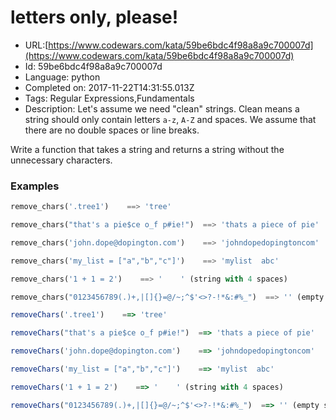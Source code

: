 # letters only, please!

 - URL:[https://www.codewars.com/kata/59be6bdc4f98a8a9c700007d](https://www.codewars.com/kata/59be6bdc4f98a8a9c700007d)
 - Id: 59be6bdc4f98a8a9c700007d
 - Language: python
 - Completed on: 2017-11-22T14:31:55.013Z
 - Tags: Regular Expressions,Fundamentals
 - Description:
Let's assume we need "clean" strings. Clean means a string should only contain letters `a-z`, `A-Z` and spaces. We assume that there are no double spaces or line breaks.

Write a function that takes a string and returns a string without the unnecessary characters.


### Examples

```python
remove_chars('.tree1')    ==> 'tree'

remove_chars("that's a pie$ce o_f p#ie!")  ==> 'thats a piece of pie'

remove_chars('john.dope@dopington.com')    ==> 'johndopedopingtoncom'

remove_chars('my_list = ["a","b","c"]')    ==> 'mylist  abc'

remove_chars('1 + 1 = 2')    ==> '    ' (string with 4 spaces)

remove_chars("0123456789(.)+,|[]{}=@/~;^$'<>?-!*&:#%_")  ==> '' (empty string)
```

```javascript
removeChars('.tree1')    ==> 'tree'

removeChars("that's a pie$ce o_f p#ie!")  ==> 'thats a piece of pie'

removeChars('john.dope@dopington.com')    ==> 'johndopedopingtoncom'

removeChars('my_list = ["a","b","c"]')    ==> 'mylist  abc'

removeChars('1 + 1 = 2')    ==> '    ' (string with 4 spaces)

removeChars("0123456789(.)+,|[]{}=@/~;^$'<>?-!*&:#%_")  ==> '' (empty string)
```
